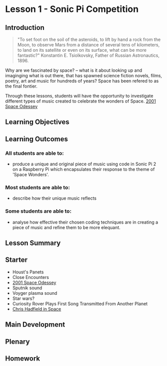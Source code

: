 # Lesson 1 - Sonic Pi Competition

## Introduction
>"To set foot on the soil of the asteroids, to lift by hand a rock from the Moon, to observe Mars from a distance of several tens of kilometers, to land on its satellite or even on its surface, what can be more fantastic?" Konstantin E. Tsiolkovsky, Father of Russian Astronautics, 1896.

Why are we fascinated by space? – what is it about looking up and imaginging what is out there, that has spawned science fiction novels, films, poetry, art and music for hundreds of years? Space has been refered to as the final fontier.

Through these lessons, students will have the opportunity to investigate different types of music created to celebrate the wonders of Space. [2001 Space Odessey](https://www.youtube.com/watch?v=lrFVU3wQySs)

## Learning Objectives

## Learning Outcomes

### All students are able to:
- produce a unique and original piece of music using code in Sonic Pi 2 on a Raspberry Pi which encapsulates their response to the theme of 'Space Wonders'.

### Most students are able to:
- describe how their unique music reflects 

### Some students are able to:
- analyse how effective their chosen coding techniques are in creating a piece of music and refine them to be more elequant. 

## Lesson Summary

## Starter
- Houst's Panets
- Close Encounters
- [2001 Space Odessey](https://www.youtube.com/watch?v=lrFVU3wQySs)
- Sputnik sound
- Voyger plasma sound
- Star wars? 
- Curiosity Rover Plays First Song Transmitted From Another Planet
- [Chris Hadfield in Space](https://www.youtube.com/watch?v=Q_RB1ENTayU) 


## Main Development

## Plenary

## Homework

